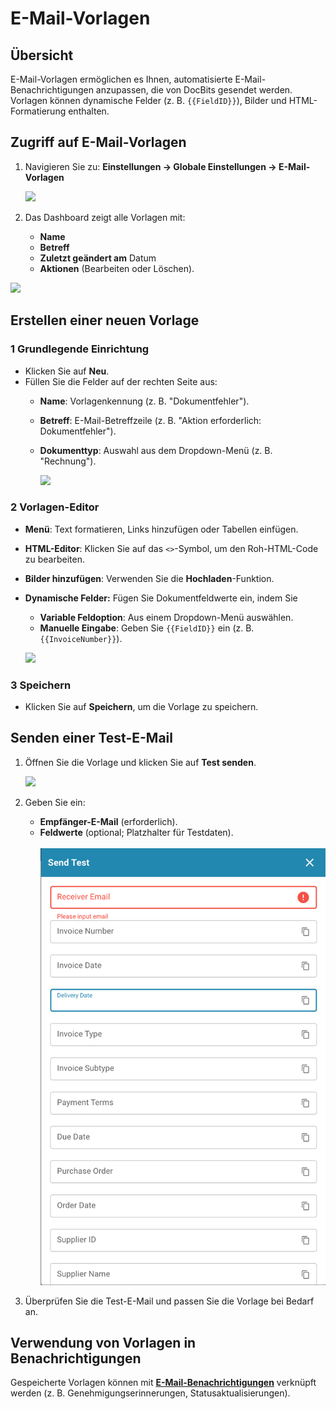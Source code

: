 # E-Mail-Vorlagen

## **Übersicht**

E-Mail-Vorlagen ermöglichen es Ihnen, automatisierte E-Mail-Benachrichtigungen anzupassen, die von DocBits gesendet werden. Vorlagen können dynamische Felder (z. B. `{{FieldID}}`), Bilder und HTML-Formatierung enthalten.

## **Zugriff auf E-Mail-Vorlagen**

1.  Navigieren Sie zu: **Einstellungen → Globale Einstellungen → E-Mail-Vorlagen**

    ![](https://docs.docbits.com/~gitbook/image?url=https%3A%2F%2F578966019-files.gitbook.io%2F%7E%2Ffiles%2Fv0%2Fb%2Fgitbook-x-prod.appspot.com%2Fo%2Fspaces%252FT2n2w4uDCJvv7CJ5zrdk%252Fuploads%252FWzjaI1Jinpw0PQHCuwM0%252Fimage.png%3Falt%3Dmedia%26token%3D21f7af41-6ebe-4e25-952f-9ae0b11cade2\&width=768\&dpr=4\&quality=100\&sign=ae789081\&sv=2)
2. Das Dashboard zeigt alle Vorlagen mit:
   * **Name**
   * **Betreff**
   * **Zuletzt geändert am** Datum
   * **Aktionen** (Bearbeiten oder Löschen).

![](https://docs.docbits.com/~gitbook/image?url=https%3A%2F%2F578966019-files.gitbook.io%2F%7E%2Ffiles%2Fv0%2Fb%2Fgitbook-x-prod.appspot.com%2Fo%2Fspaces%252FT2n2w4uDCJvv7CJ5zrdk%252Fuploads%252FENN4zipGg75mpi2OooPP%252Fimage.png%3Falt%3Dmedia%26token%3Ddff6d8a8-e5b3-4e52-bee1-e311daba7b64\&width=768\&dpr=4\&quality=100\&sign=4202a84f\&sv=2)

## **Erstellen einer neuen Vorlage**

### **1 Grundlegende Einrichtung**

* Klicken Sie auf **Neu**.
* Füllen Sie die Felder auf der rechten Seite aus:
  * **Name**: Vorlagenkennung (z. B. "Dokumentfehler").
  * **Betreff**: E-Mail-Betreffzeile (z. B. "Aktion erforderlich: Dokumentfehler").
  *   **Dokumenttyp**: Auswahl aus dem Dropdown-Menü (z. B. "Rechnung").

      ![](https://docs.docbits.com/~gitbook/image?url=https%3A%2F%2F578966019-files.gitbook.io%2F%7E%2Ffiles%2Fv0%2Fb%2Fgitbook-x-prod.appspot.com%2Fo%2Fspaces%252FT2n2w4uDCJvv7CJ5zrdk%252Fuploads%252FXzmfZBIoyoDS7tTz1qo4%252Fimage.png%3Falt%3Dmedia%26token%3D24547984-2406-41b5-95d6-0f7f45e06258\&width=768\&dpr=4\&quality=100\&sign=f7aa9b89\&sv=2)

### **2 Vorlagen-Editor**

* **Menü**: Text formatieren, Links hinzufügen oder Tabellen einfügen.
* **HTML-Editor**: Klicken Sie auf das `<>`-Symbol, um den Roh-HTML-Code zu bearbeiten.
* **Bilder hinzufügen**: Verwenden Sie die **Hochladen**-Funktion.
*   **Dynamische Felder:** Fügen Sie Dokumentfeldwerte ein, indem Sie

    * **Variable Feldoption**: Aus einem Dropdown-Menü auswählen.
    * **Manuelle Eingabe**: Geben Sie `{{FieldID}}` ein (z. B. `{{InvoiceNumber}}`).

    ![](https://docs.docbits.com/~gitbook/image?url=https%3A%2F%2F578966019-files.gitbook.io%2F%7E%2Ffiles%2Fv0%2Fb%2Fgitbook-x-prod.appspot.com%2Fo%2Fspaces%252FT2n2w4uDCJvv7CJ5zrdk%252Fuploads%252FFE1lZlOTyWH0yaGTZnvO%252Fimage.png%3Falt%3Dmedia%26token%3D428f9277-7ad7-4c37-b2e9-578b82d64f91\&width=768\&dpr=4\&quality=100\&sign=2a17ce28\&sv=2)

### **3 Speichern**

* Klicken Sie auf **Speichern**, um die Vorlage zu speichern.

## **Senden einer Test-E-Mail**

1.  Öffnen Sie die Vorlage und klicken Sie auf **Test senden**.

    ![](https://docs.docbits.com/~gitbook/image?url=https%3A%2F%2F578966019-files.gitbook.io%2F%7E%2Ffiles%2Fv0%2Fb%2Fgitbook-x-prod.appspot.com%2Fo%2Fspaces%252FT2n2w4uDCJvv7CJ5zrdk%252Fuploads%252FZTskZNsVfWj6IwBmwoR5%252Fimage.png%3Falt%3Dmedia%26token%3D62229942-2ee7-4d58-833c-eb863b18f2d3\&width=768\&dpr=4\&quality=100\&sign=b804f787\&sv=2)
2. Geben Sie ein:
   * **Empfänger-E-Mail** (erforderlich).
   * **Feldwerte** (optional; Platzhalter für Testdaten). \
     \
     ![](<../../../.gitbook/assets/image (19).png>)
3. Überprüfen Sie die Test-E-Mail und passen Sie die Vorlage bei Bedarf an.

## **Verwendung von Vorlagen in Benachrichtigungen**

Gespeicherte Vorlagen können mit [**E-Mail-Benachrichtigungen**](../../../overview/settings/global-settings/email-notification.md) verknüpft werden (z. B. Genehmigungserinnerungen, Statusaktualisierungen).
